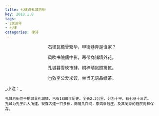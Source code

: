 ```yaml
---
title: 七律访孔城老街
key: 2018.1.8
tags: 
- 2018年 
- 七律
categories: 律诗
---
```


<p align="center">石径瓦檐曾繁华，甲街巷弄是谁家？
</p>
<p align="center">风吹书院儒中影，寒带商铺墙外花。
</p>
<p align="center">孔城暮雪映市肆，桐梓晴岚照篱笆。
</p>
<p align="center">也效李公爱米饺，坐当无语品绿茶。
</p>
_小注：_

```
孔城老街位于桐城县孔城镇，已有1800年历史。全长2.2公里，分为十甲，有七巷十三弄。
孔城为孔子后人所建，现存古建一百多栋，商铺几百间，李鸿章钱庄，及其闺秀的庭院尚有保存。
```